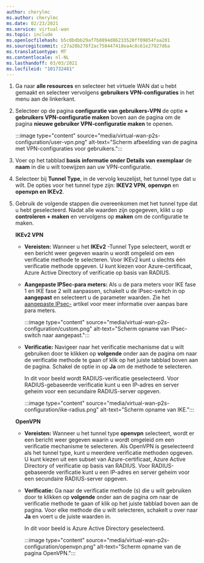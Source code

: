 ```yaml
---
author: cherylmc
ms.author: cherylmc
ms.date: 02/23/2021
ms.service: virtual-wan
ms.topic: include
ms.openlocfilehash: b5c0bdbb29af7b8894d86233520ff09854faa201
ms.sourcegitcommit: c27a20b278f2ac758447418ea4c8c61e27927d6a
ms.translationtype: MT
ms.contentlocale: nl-NL
ms.lasthandoff: 03/03/2021
ms.locfileid: "101732481"
---
```

1. Ga naar **alle resources** en selecteer het virtuele WAN dat u hebt gemaakt en selecteer vervolgens **gebruikers VPN-configuraties** in het menu aan de linkerkant.
1. Selecteer op de pagina **configuratie van gebruikers-VPN** de optie **+ gebruikers VPN-configuratie maken** boven aan de pagina om de pagina **nieuwe gebruiker VPN-configuratie maken** te openen.

   :::image type="content" source="media/virtual-wan-p2s-configuration/user-vpn.png" alt-text="Scherm afbeelding van de pagina met VPN-configuraties voor gebruikers.":::

1. Voer op het tabblad **basis** **informatie onder Details van exemplaar** de **naam** in die u wilt toewijzen aan uw VPN-configuratie.
1. Selecteer bij **Tunnel Type**, in de vervolg keuzelijst, het tunnel type dat u wilt. De opties voor het tunnel type zijn: **IKEV2 VPN**, **openvpn** en **openvpn en IKEv2**.
1. Gebruik de volgende stappen die overeenkomen met het tunnel type dat u hebt geselecteerd. Nadat alle waarden zijn opgegeven, klikt u op **controleren + maken** en vervolgens op **maken** om de configuratie te maken.

   **IKEv2 VPN**

   * **Vereisten:** Wanneer u het **IKEv2** -Tunnel Type selecteert, wordt er een bericht weer gegeven waarin u wordt omgeleid om een verificatie methode te selecteren. Voor IKEv2 kunt u slechts één verificatie methode opgeven. U kunt kiezen voor Azure-certificaat, Azure Active Directory of verificatie op basis van RADIUS.
 
   * **Aangepaste IPSec-para meters:** Als u de para meters voor IKE fase 1 en IKE fase 2 wilt aanpassen, schakelt u de IPsec-switch in op **aangepast** en selecteert u de parameter waarden. Zie het [aangepaste IPsec-](../articles/virtual-wan/point-to-site-ipsec.md) artikel voor meer informatie over aanpas bare para meters.

     :::image type="content" source="media/virtual-wan-p2s-configuration/custom.png" alt-text="Scherm opname van IPsec-switch naar aangepast.":::

   * **Verificatie:** Navigeer naar het verificatie mechanisme dat u wilt gebruiken door te klikken op **volgende** onder aan de pagina om naar de verificatie methode te gaan of klik op het juiste tabblad boven aan de pagina. Schakel de optie in op **Ja** om de methode te selecteren.

     In dit voor beeld wordt RADIUS-verificatie geselecteerd. Voor RADIUS-gebaseerde verificatie kunt u een IP-adres en server geheim voor een secundaire RADIUS-server opgeven.

     :::image type="content" source="media/virtual-wan-p2s-configuration/ike-radius.png" alt-text="Scherm opname van IKE.":::

   **OpenVPN**

   * **Vereisten:** Wanneer u het tunnel type **openvpn** selecteert, wordt er een bericht weer gegeven waarin u wordt omgeleid om een verificatie mechanisme te selecteren. Als OpenVPN is geselecteerd als het tunnel type, kunt u meerdere verificatie methoden opgeven. U kunt kiezen uit een subset van Azure-certificaat, Azure Active Directory of verificatie op basis van RADIUS. Voor RADIUS-gebaseerde verificatie kunt u een IP-adres en server geheim voor een secundaire RADIUS-server opgeven.

   * **Verificatie:** Ga naar de verificatie methode (s) die u wilt gebruiken door te klikken op **volgende** onder aan de pagina om naar de verificatie methode te gaan of klik op het juiste tabblad boven aan de pagina.
   Voor elke methode die u wilt selecteren, schakelt u over naar **Ja** en voert u de juiste waarden in.

     In dit voor beeld is Azure Active Directory geselecteerd.

     :::image type="content" source="media/virtual-wan-p2s-configuration/openvpn.png" alt-text="Scherm opname van de pagina OpenVPN.":::
